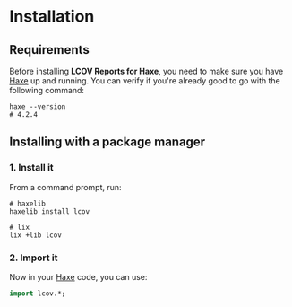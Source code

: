 # Installation

## Requirements
Before installing **LCOV Reports for Haxe**, you need to make sure you have [Haxe](https://haxe.org) up and running.
You can verify if you're already good to go with the following command:

```shell
haxe --version
# 4.2.4
```

## Installing with a package manager

### 1. Install it
From a command prompt, run:

```shell
# haxelib
haxelib install lcov

# lix
lix +lib lcov
```

### 2. Import it
Now in your [Haxe](https://haxe.org) code, you can use:

```haxe
import lcov.*;
```
